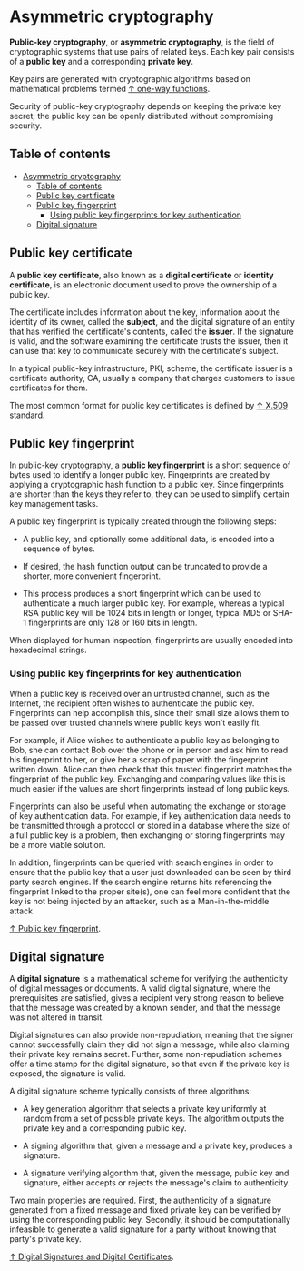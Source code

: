 # Asymmetric cryptography

**Public-key cryptography**, or **asymmetric cryptography**, is the field of cryptographic systems that use pairs of related keys. Each key pair consists of a **public key** and a corresponding **private key**.

Key pairs are generated with cryptographic algorithms based on mathematical problems termed [↑ one-way functions](https://en.wikipedia.org/wiki/One-way_function).

Security of public-key cryptography depends on keeping the private key secret; the public key can be openly distributed without compromising security.

## Table of contents

- [Asymmetric cryptography](#asymmetric-cryptography)
  - [Table of contents](#table-of-contents)
  - [Public key certificate](#public-key-certificate)
  - [Public key fingerprint](#public-key-fingerprint)
    - [Using public key fingerprints for key authentication](#using-public-key-fingerprints-for-key-authentication)
  - [Digital signature](#digital-signature)

## Public key certificate

A **public key certificate**, also known as a **digital certificate** or **identity certificate**, is an electronic document used to prove the ownership of a public key.

The certificate includes information about the key, information about the identity of its owner, called the **subject**, and the digital signature of an entity that has verified the certificate's contents, called the **issuer**. If the signature is valid, and the software examining the certificate trusts the issuer, then it can use that key to communicate securely with the certificate's subject.

In a typical public-key infrastructure, PKI, scheme, the certificate issuer is a certificate authority, CA, usually a company that charges customers to issue certificates for them.

The most common format for public key certificates is defined by [↑ X.509](https://en.wikipedia.org/wiki/X.509) standard.

## Public key fingerprint

In public-key cryptography, a **public key fingerprint** is a short sequence of bytes used to identify a longer public key. Fingerprints are created by applying a cryptographic hash function to a public key. Since fingerprints are shorter than the keys they refer to, they can be used to simplify certain key management tasks.

A public key fingerprint is typically created through the following steps:

- A public key, and optionally some additional data, is encoded into a sequence of bytes.

- If desired, the hash function output can be truncated to provide a shorter, more convenient fingerprint.

- This process produces a short fingerprint which can be used to authenticate a much larger public key. For example, whereas a typical RSA public key will be 1024 bits in length or longer, typical MD5 or SHA-1 fingerprints are only 128 or 160 bits in length.

When displayed for human inspection, fingerprints are usually encoded into hexadecimal strings.

### Using public key fingerprints for key authentication

When a public key is received over an untrusted channel, such as the Internet, the recipient often wishes to authenticate the public key. Fingerprints can help accomplish this, since their small size allows them to be passed over trusted channels where public keys won't easily fit.

For example, if Alice wishes to authenticate a public key as belonging to Bob, she can contact Bob over the phone or in person and ask him to read his fingerprint to her, or give her a scrap of paper with the fingerprint written down. Alice can then check that this trusted fingerprint matches the fingerprint of the public key. Exchanging and comparing values like this is much easier if the values are short fingerprints instead of long public keys.

Fingerprints can also be useful when automating the exchange or storage of key authentication data. For example, if key authentication data needs to be transmitted through a protocol or stored in a database where the size of a full public key is a problem, then exchanging or storing fingerprints may be a more viable solution.

In addition, fingerprints can be queried with search engines in order to ensure that the public key that a user just downloaded can be seen by third party search engines. If the search engine returns hits referencing the fingerprint linked to the proper site(s), one can feel more confident that the key is not being injected by an attacker, such as a Man-in-the-middle attack.

[↑ Public key fingerprint](https://en.wikipedia.org/wiki/Public_key_fingerprint).

## Digital signature

A **digital signature** is a mathematical scheme for verifying the authenticity of digital messages or documents. A valid digital signature, where the prerequisites are satisfied, gives a recipient very strong reason to believe that the message was created by a known sender, and that the message was not altered in transit.

Digital signatures can also provide non-repudiation, meaning that the signer cannot successfully claim they did not sign a message, while also claiming their private key remains secret. Further, some non-repudiation schemes offer a time stamp for the digital signature, so that even if the private key is exposed, the signature is valid.

A digital signature scheme typically consists of three algorithms:

- A key generation algorithm that selects a private key uniformly at random from a set of possible private keys. The algorithm outputs the private key and a corresponding public key.

- A signing algorithm that, given a message and a private key, produces a signature.

- A signature verifying algorithm that, given the message, public key and signature, either accepts or rejects the message's claim to authenticity.

Two main properties are required. First, the authenticity of a signature generated from a fixed message and fixed private key can be verified by using the corresponding public key. Secondly, it should be computationally infeasible to generate a valid signature for a party without knowing that party's private key.

[↑ Digital Signatures and Digital Certificates](https://www.youtube.com/watch?v=stsWa9A3sOM).
